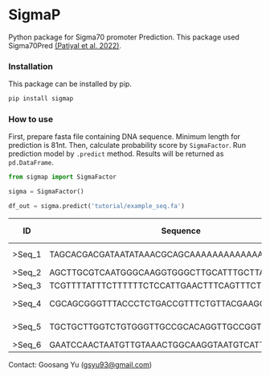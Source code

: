 # SigmaP
Python package for Sigma70 promoter Prediction. This package used Sigma70Pred [(Patiyal et al. 2022)](https://www.frontiersin.org/journals/microbiology/articles/10.3389/fmicb.2022.1042127/full).

### Installation
This package can be installed by pip.
```python
pip install sigmap
```

### How to use
First, prepare fasta file containing DNA sequence. Minimum length for prediction is 81nt. Then, calculate probability score by `SigmaFactor`. Run prediction model by `.predict` method. Results will be returned as `pd.DataFrame`.
```python
from sigmap import SigmaFactor

sigma = SigmaFactor()

df_out = sigma.predict('tutorial/example_seq.fa')
```

| ID      | Sequence                                          | Probability Score | Prediction   |
| ------- | ------------------------------------------------- | ----------------- | ------------ |
| \>Seq_1 | TAGCACGACGATAATATAAACGCAGCAAAAAAAAAAAAAAAAAAAA... | 0.145             | Non-Promoter |
| \>Seq_2 | AGCTTGCGTCAATGGGCAAGGTGGGCTTGCATTTGCTTAATAGAAA... | 0.478             | Promoter     |
| \>Seq_3 | TCGTTTTATTTCTTTTTTCTCCATTGAACTTTCAGTTTCTTTTCTA... | 0.692             | Promoter     |
| \>Seq_4 | CGCAGCGGGTTTACCCTCTGACCGTTTCTGTTACGAAGGCTTTTTA... | 0.216             | Non-Promoter |
| \>Seq_5 | TGCTGCTTGGTCTGTGGGTTGCCGCACAGGTTGCCGGTTCCACCAA... | 0.162             | Non-Promoter |
| \>Seq_6 | GAATCCAACTAATGTTGTAAACTGGCAAGGTAATGTCATTAGTCAT... | 0.418             | Promoter     |

Contact: Goosang Yu (gsyu93@gmail.com)